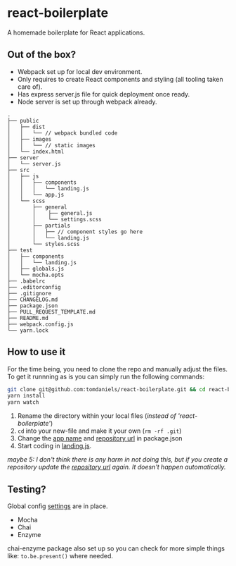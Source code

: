 # react-boilerplate

A homemade boilerplate for React applications.

## Out of the box?

- Webpack set up for local dev environment.
- Only requires to create React components and styling (all tooling taken care of).
- Has express server.js file for quick deployment once ready.
- Node server is set up through webpack already.

```
.
├── public
│   ├── dist
│   │   └── // webpack bundled code
│   ├── images
│   │   └── // static images
│   └── index.html
├── server
│   └── server.js
├── src
│   ├── js
│   │   ├── components
│   │   │   └── landing.js
│   │   └── app.js
│   └── scss
│       ├── general
│       │    ├── general.js
│       │    └── settings.scss
│       ├── partials
│       │   ├── // component styles go here
│       │   └── landing.js
│       └── styles.scss
├── test
│   ├── components
│   │   └── landing.js
│   ├── globals.js
│   └── mocha.opts
├── .babelrc
├── .editorconfig
├── .gitignore
├── CHANGELOG.md
├── package.json
├── PULL_REQUEST_TEMPLATE.md
├── README.md
├── webpack.config.js
└── yarn.lock
```

## How to use it

For the time being, you need to clone the repo and manually adjust the files. To get it runnning as is you can simply run the following commands:
```bash
git clone git@github.com:tomdaniels/react-boilerplate.git && cd react-boilerplate
yarn install
yarn watch
```



1. Rename the directory within your local files (_instead of 'react-boilerplate'_)
2. `cd` into your new-file and make it your own (`rm -rf .git`)
3. Change the [app name](https://github.com/tomdaniels/react-boilerplate/blob/master/package.json#L2) and [repository url](https://github.com/tomdaniels/react-boilerplate/blob/master/package.json#L5) in package.json
4. Start coding in [landing.js](https://github.com/tomdaniels/react-boilerplate/blob/master/src/components/landing.js).

_maybe 5: I don't think there is any harm in not doing this, but if you create a repository update the [repository url](https://github.com/tomdaniels/react-boilerplate/blob/master/package.json#L5) again. It doesn't happen automatically._

## Testing?

Global config [settings](https://github.com/tomdaniels/react-boilerplate/blob/master/test/globals.js) are in place.

- Mocha
- Chai
- Enzyme

chai-enzyme package also set up so you can check for more simple things like:
`to.be.present()` where needed.
